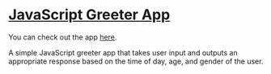 
# [JavaScript Greeter App](https://devlana.github.io/playground/js-greeter-app/)

You can check out the app [here](https://devlana.github.io/playground/js-greeter-app/).

A simple JavaScript greeter app that takes user input and outputs an appropriate response based on the time of day, age, and gender of the user.
